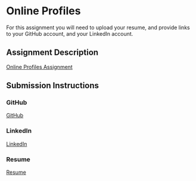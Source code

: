 # Online Profiles
For this assignment you will need to upload your resume, and provide links to your GitHub account, and your LinkedIn account.

## Assignment Description
[Online Profiles Assignment](https://education.launchcode.org/liftoff/assignments/online-profiles/)

## Submission Instructions

### GitHub
[GitHub](https://github.com/noragharris)

### LinkedIn
[LinkedIn](https://www.linkedin.com/in/nora-harris-0a187165/)

### Resume
[Resume](/NoraHarris_ResumeFeb2018.pdf)